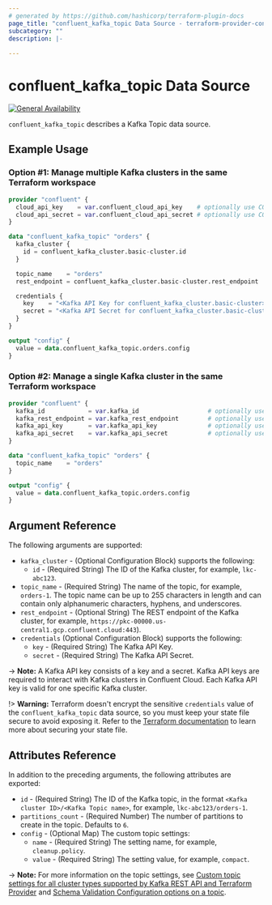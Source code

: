 ```yaml
---
# generated by https://github.com/hashicorp/terraform-plugin-docs
page_title: "confluent_kafka_topic Data Source - terraform-provider-confluent"
subcategory: ""
description: |-
  
---
```


# confluent_kafka_topic Data Source

[![General Availability](https://img.shields.io/badge/Lifecycle%20Stage-General%20Availability-%2345c6e8)](https://docs.confluent.io/cloud/current/api.html#section/Versioning/API-Lifecycle-Policy)

`confluent_kafka_topic` describes a Kafka Topic data source.

## Example Usage

### Option #1: Manage multiple Kafka clusters in the same Terraform workspace

```terraform
provider "confluent" {
  cloud_api_key    = var.confluent_cloud_api_key    # optionally use CONFLUENT_CLOUD_API_KEY env var
  cloud_api_secret = var.confluent_cloud_api_secret # optionally use CONFLUENT_CLOUD_API_SECRET env var
}

data "confluent_kafka_topic" "orders" {
  kafka_cluster {
    id = confluent_kafka_cluster.basic-cluster.id
  }

  topic_name    = "orders"
  rest_endpoint = confluent_kafka_cluster.basic-cluster.rest_endpoint

  credentials {
    key    = "<Kafka API Key for confluent_kafka_cluster.basic-cluster>"
    secret = "<Kafka API Secret for confluent_kafka_cluster.basic-cluster>"
  }
}

output "config" {
  value = data.confluent_kafka_topic.orders.config
}
```

### Option #2: Manage a single Kafka cluster in the same Terraform workspace

```terraform
provider "confluent" {
  kafka_id            = var.kafka_id                   # optionally use KAFKA_ID env var
  kafka_rest_endpoint = var.kafka_rest_endpoint        # optionally use KAFKA_REST_ENDPOINT env var
  kafka_api_key       = var.kafka_api_key              # optionally use KAFKA_API_KEY env var
  kafka_api_secret    = var.kafka_api_secret           # optionally use KAFKA_API_SECRET env var
}

data "confluent_kafka_topic" "orders" {
  topic_name    = "orders"
}

output "config" {
  value = data.confluent_kafka_topic.orders.config
}
```

<!-- schema generated by tfplugindocs -->
## Argument Reference

The following arguments are supported:

- `kafka_cluster` - (Optional Configuration Block) supports the following:
  - `id` - (Required String) The ID of the Kafka cluster, for example, `lkc-abc123`.
- `topic_name` - (Required String) The name of the topic, for example, `orders-1`. The topic name can be up to 255 characters in length and can contain only alphanumeric characters, hyphens, and underscores.
- `rest_endpoint` - (Optional String) The REST endpoint of the Kafka cluster, for example, `https://pkc-00000.us-central1.gcp.confluent.cloud:443`).
- `credentials` (Optional Configuration Block) supports the following:
    - `key` - (Required String) The Kafka API Key.
    - `secret` - (Required String) The Kafka API Secret.

-> **Note:** A Kafka API key consists of a key and a secret. Kafka API keys are required to interact with Kafka clusters in Confluent Cloud. Each Kafka API key is valid for one specific Kafka cluster.

!> **Warning:** Terraform doesn't encrypt the sensitive `credentials` value of the `confluent_kafka_topic` data source, so you must keep your state file secure to avoid exposing it. Refer to the [Terraform documentation](https://www.terraform.io/docs/language/state/sensitive-data.html) to learn more about securing your state file.

## Attributes Reference

In addition to the preceding arguments, the following attributes are exported:

- `id` - (Required String) The ID of the Kafka topic, in the format `<Kafka cluster ID>/<Kafka Topic name>`, for example, `lkc-abc123/orders-1`.
- `partitions_count` - (Required Number) The number of partitions to create in the topic. Defaults to `6`.
- `config` - (Optional Map) The custom topic settings:
    - `name` - (Required String) The setting name, for example, `cleanup.policy`.
    - `value` - (Required String) The setting value, for example, `compact`.

-> **Note:** For more information on the topic settings, see [Custom topic settings for all cluster types supported by Kafka REST API and Terraform Provider](https://docs.confluent.io/cloud/current/client-apps/topics/manage.html#ak-topic-configurations-for-all-ccloud-cluster-types) and [Schema Validation Configuration options on a topic](https://docs.confluent.io/cloud/current/sr/broker-side-schema-validation.html#sv-configuration-options-on-a-topic).

